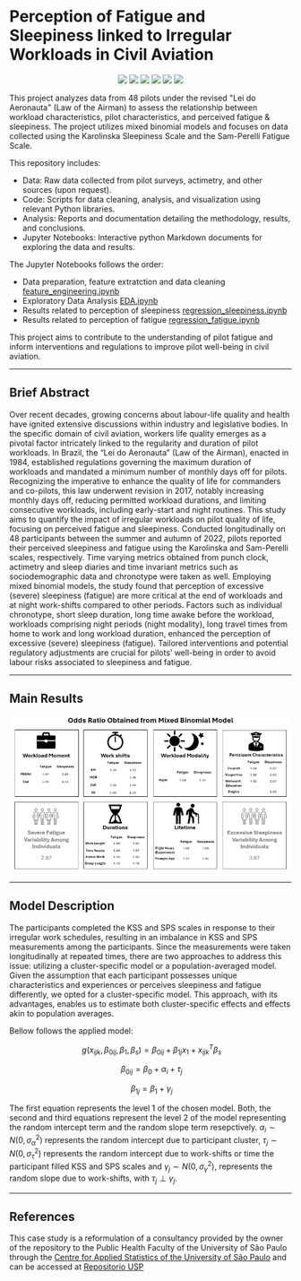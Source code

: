# Perception of Fatigue and Sleepiness linked to Irregular Workloads in Civil Aviation

<p style="text-align: center;"> <img src="https://img.shields.io/badge/Python 3-statsmodels-blue?logo=SimpleIconName&logoColor=ColorName&style=ShieldStyle" /> <img src="https://img.shields.io/badge/Python 3-pandas-darkblue?logo=SimpleIconName&logoColor=ColorName&style=ShieldStyle" /> <img src="https://img.shields.io/badge/Python 3-numpy-darkgreen?logo=SimpleIconName&logoColor=ColorName&style=ShieldStyle" /> <img src="https://img.shields.io/badge/Python 3-seaborn-green?logo=SimpleIconName&logoColor=ColorName&style=ShieldStyle" /> <img src="https://img.shields.io/badge/Python 3-matplotlib-lightblue?logo=SimpleIconName&logoColor=ColorName&style=ShieldStyle" /> <img src="https://img.shields.io/badge/Python 3-Jupyter-orange?logo=SimpleIconName&logoColor=ColorName&style=ShieldStyle" /> </p>

This project analyzes data from 48 pilots under the revised "Lei do Aeronauta" (Law of the Airman) to assess the relationship between workload characteristics, pilot characteristics, and perceived fatigue & sleepiness. The project utilizes mixed binomial models and focuses on data collected using the Karolinska Sleepiness Scale and the Sam-Perelli Fatigue Scale.

This repository includes:

* Data: Raw data collected from pilot surveys, actimetry, and other sources (upon request).
* Code: Scripts for data cleaning, analysis, and visualization using relevant Python libraries.
* Analysis: Reports and documentation detailing the methodology, results, and conclusions.
* Jupyter Notebooks: Interactive python Markdown documents for exploring the data and results.

The Jupyter Notebooks follows the order:

* Data preparation, feature extratction and data cleaning [feature_engineering.ipynb](feature_engineering.ipynb)
* Exploratory Data Analysis [EDA.ipynb](EDA.ipynb)
* Results related to perception of sleepiness [regression_sleepiness.ipynb](regression_sleepiness.ipynb)
* Results related to perception of fatigue [regression_fatigue.ipynb](regression_fatigue.ipynb)

This project aims to contribute to the understanding of pilot fatigue and inform interventions and regulations to improve pilot well-being in civil aviation.

---

## Brief Abstract

Over recent decades, growing concerns about labour-life quality and health have ignited extensive discussions within industry and legislative bodies. In the specific domain of civil aviation, workers life quality emerges as a pivotal factor intricately linked to the regularity and duration of pilot workloads. In Brazil, the “Lei do Aeronauta” (Law of the Airman), enacted in 1984, established regulations governing the maximum duration of workloads and mandated a minimum number of monthly days off for pilots. Recognizing the imperative to enhance the quality of life for commanders and co-pilots, this law underwent revision in 2017, notably increasing monthly days off, reducing permitted workload durations, and limiting consecutive workloads, including early-start and night routines. This study aims to quantify the impact of irregular workloads on pilot quality of life, focusing on perceived fatigue and sleepiness. Conducted longitudinally on 48 participants between the summer and autumn of 2022, pilots reported their perceived sleepiness and fatigue using the Karolinska and Sam-Perelli scales, respectively. Time varying metrics obtained from punch clock, actimetry and sleep diaries and time invariant metrics such as sociodemographic data and chronotype were taken as well. Employing mixed binomial models, the study found that perception of excessive (severe) sleepiness (fatigue) are more critical at the end of workloads and at night work-shifts compared to other periods. Factors such as individual chronotype, short sleep duration, long time awake before the workload, workloads comprising night periods (night modality), long travel times from home to work and long workload duration, enhanced the perception of excessive (severe) sleepiness (fatigue). Tailored interventions and potential regulatory adjustments are crucial for pilots’ well-being in order to avoid labour risks associated to sleepiness and fatigue.

---

## Main Results

![Figure](figures/fig_resultado.png)

---

## Model Description

The participants completed the KSS and SPS scales in response to their irregular work schedules, resulting in an imbalance in KSS and SPS measurements among the participants. Since the measurements were taken longitudinally at repeated times, there are two approaches to address this issue: utilizing a cluster-specific model or a population-averaged model. Given the assumption that each participant possesses unique characteristics and experiences or perceives sleepiness and fatigue differently, we opted for a cluster-specific model. This approach, with its advantages, enables us to estimate both cluster-specific effects and effects akin to population averages.

Bellow follows the applied model:

$$\ g(x_{ijk},\beta_{0ij},\beta_{1},\beta_s) = \beta_{0ij}+\beta_{1j}x_{1}+x_{ijk}^{T}\beta_s$$

$$\ \beta_{0ij} = \beta_0 + \alpha_i + \tau_j$$

$$\ \beta_{1j} = \beta_1 + \gamma_j$$

The first equation represents the level 1 of the chosen model. Both, the second and third equations represent the level 2 of the model representing the random intercept term and the random slope term resepctively. $\alpha_{i} \sim N(0,\sigma_{\alpha}^2)$ represents the random intercept due to participant cluster, $\tau_{j} \sim N(0,\sigma_{\tau}^2)$ represents the random intercept due to work-shifts or time the participant filled KSS and SPS scales and $\gamma_{j} \sim N(0,\sigma_{\gamma}^2)$, represents the random slope due to work-shifts, with $\tau_{j} \perp \gamma_{j}$. 

---

## References

This case study is a reformulation of a consultancy provided by the owner of the repository to the Public Health Faculty of the University of São Paulo through the [Centre for Applied Statistics of the University of São Paulo](https://www.ime.usp.br/cea/) and can be accessed at [Repositorio USP](https://repositorio.usp.br/item/003118043)
